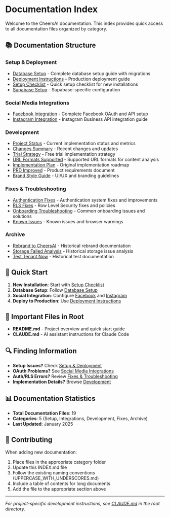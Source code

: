 # Documentation Index

Welcome to the CheersAI documentation. This index provides quick access to all documentation files organized by category.

## 📚 Documentation Structure

### Setup & Deployment
- [Database Setup](./setup/DATABASE_SETUP.md) - Complete database setup guide with migrations
- [Deployment Instructions](./setup/DEPLOYMENT_INSTRUCTIONS.md) - Production deployment guide
- [Setup Checklist](./setup/SETUP_CHECKLIST.md) - Quick setup checklist for new installations
- [Supabase Setup](./setup/SUPABASE_SETUP.md) - Supabase-specific configuration

### Social Media Integrations
- [Facebook Integration](./integrations/FACEBOOK_INTEGRATION.md) - Complete Facebook OAuth and API setup
- [Instagram Integration](./integrations/INSTAGRAM_INTEGRATION.md) - Instagram Business API integration guide
<!-- Twitter/X integration removed -->

### Development
- [Project Status](./development/PROJECT_STATUS.md) - Current implementation status and metrics
- [Changes Summary](./development/CHANGES_SUMMARY.md) - Recent changes and updates
- [Trial Strategy](./development/TRIAL_STRATEGY.md) - Free trial implementation strategy
- [URL Formats Supported](./development/URL_FORMATS_SUPPORTED.md) - Supported URL formats for content analysis
- [Implementation Plan](./IMPLEMENTATION_PLAN.md) - Original implementation roadmap
- [PRD Improved](./PRD_IMPROVED.md) - Product requirements document
- [Brand Style Guide](./BRAND_STYLE_GUIDE.md) - UI/UX and branding guidelines

### Fixes & Troubleshooting
- [Authentication Fixes](./fixes/AUTH_FIXES.md) - Authentication system fixes and improvements
- [RLS Fixes](./fixes/RLS_FIXES.md) - Row Level Security fixes and policies
- [Onboarding Troubleshooting](./fixes/ONBOARDING_TROUBLESHOOTING.md) - Common onboarding issues and solutions
- [Known Issues](./KNOWN_ISSUES.md) - Known issues and browser warnings

### Archive
- [Rebrand to CheersAI](./archive/REBRAND_TO_CHEERSAI.md) - Historical rebrand documentation
- [Storage Failed Analysis](./archive/STORAGE_FAILED_ANALYSIS.md) - Historical storage issue analysis
- [Test Tenant Now](./archive/TEST_TENANT_NOW.md) - Historical test documentation

## 🚀 Quick Start

1. **New Installation**: Start with [Setup Checklist](./setup/SETUP_CHECKLIST.md)
2. **Database Setup**: Follow [Database Setup](./setup/DATABASE_SETUP.md)
3. **Social Integration**: Configure [Facebook](./integrations/FACEBOOK_INTEGRATION.md) and [Instagram](./integrations/INSTAGRAM_INTEGRATION.md)
4. **Deploy to Production**: Use [Deployment Instructions](./setup/DEPLOYMENT_INSTRUCTIONS.md)

## 📝 Important Files in Root

- **README.md** - Project overview and quick start guide
- **CLAUDE.md** - AI assistant instructions for Claude Code

## 🔍 Finding Information

- **Setup Issues?** Check [Setup & Deployment](#setup--deployment)
- **OAuth Problems?** See [Social Media Integrations](#social-media-integrations)
- **Auth/RLS Errors?** Review [Fixes & Troubleshooting](#fixes--troubleshooting)
- **Implementation Details?** Browse [Development](#development)

## 📊 Documentation Statistics

- **Total Documentation Files**: 19
- **Categories**: 5 (Setup, Integrations, Development, Fixes, Archive)
- **Last Updated**: January 2025

## 🤝 Contributing

When adding new documentation:
1. Place files in the appropriate category folder
2. Update this INDEX.md file
3. Follow the existing naming conventions (UPPERCASE_WITH_UNDERSCORES.md)
4. Include a table of contents for long documents
5. Add the file to the appropriate section above

---

*For project-specific development instructions, see [CLAUDE.md](../CLAUDE.md) in the root directory.*
